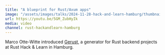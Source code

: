 ```yaml
---
title: "A blueprint for Rust/Axum apps"
image: "/assets/images/talks/2024-11-28-hack-and-learn-hamburg/thumbnail.png"
url: https://youtu.be/5GM_ZubHyIk
media: video
channel: rust-hackandlearn-hamburg
---
```


Marco Otte-Witte introduced [Gerust](https://gerust.rs), a generator for Rust backend projects at Rust Hack & Learn in Hamburg.
